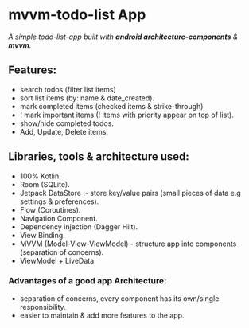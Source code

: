 # mvvm-todo-list App

_A simple todo-list-app built with **android architecture-components** & **mvvm**._

## Features:
- search todos (filter list items)
- sort list items (by: name & date_created).
- mark completed items (checked items & strike-through)
- ! mark important items (! items with priority appear on top of list).
- show/hide completed todos.
- Add, Update, Delete items.


## Libraries, tools & architecture used:
- 100% Kotlin.
- Room (SQLite).
- Jetpack DataStore :- store key/value pairs (small pieces of data e.g settings & preferences).
- Flow (Coroutines).
- Navigation Component.
- Dependency injection (Dagger Hilt).
- View Binding.
- MVVM (Model-View-ViewModel) - structure app into components (separation of concerns).
- ViewModel + LiveData


### Advantages of a good app Architecture:
- separation of concerns, every component has its own/single responsibility.
- easier to maintain & add more features to the app.


